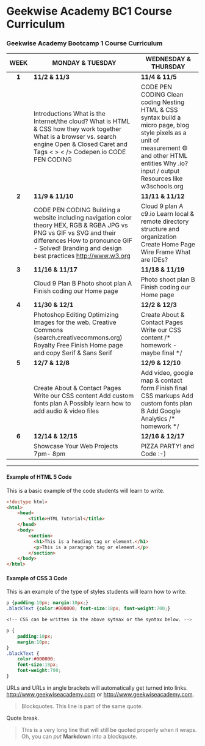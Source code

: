 # Geekwise Academy BC1 Course Curriculum
### Geekwise Academy Bootcamp 1 Course Curriculum

|   WEEK   |   MONDAY & TUESDAY   |   WEDNESDAY & THURSDAY   |
| :----: |----| ----|
| **1**    | **11/2 & 11/3**    | **11/4 & 11/5**    |
|      | Introductions What is the Internet/the cloud? What is HTML & CSS how they work together What is a browser vs. search engine Open & Closed Caret and Tags < > < /> Codepen.io CODE PEN CODING      |    CODE PEN CODING Clean coding Nesting HTML & CSS syntax  build a micro page, blog style pixels as a unit of measurement &copy; and other HTML entities Why .io? input / output Resources like w3schools.org |
| **2**    | **11/9 & 11/10**    | **11/11 & 11/12**    |
|      | CODE PEN CODING Building a website including navigation color theory HEX, RGB & RGBA JPG vs PNG vs GIF vs SVG and their differences How to pronounce GIF -  Solved! Branding and design best practices http://www.w3.org      |    Cloud 9 plan A c9.io Learn local & remote directory structure and organization  Create Home Page Wire Frame What are IDEs? <!-- homework --> |
| **3**    | **11/16 & 11/17**    | **11/18 & 11/19**    |
|      | Cloud 9 Plan B Photo shoot plan A Finish coding our Home page    | Photo shoot plan B <!-- homework --> Finish coding our Home page    |
| **4**    | **11/30 & 12/1**    | **12/2 & 12/3**    |
|      | Photoshop Editing Optimizing Images for the web. Creative Commons (search.creativecommons.org) Royalty Free  Finish Home page and copy Serif & Sans Serif    | Create About & Contact Pages Write our CSS content /* homework - maybe final */    |
| **5**    | **12/7 & 12/8**    | **12/9 & 12/10**    |
|      | Create About & Contact Pages Write our CSS content Add custom fonts plan A Possibly learn how to add audio & video files      | Add video, google map & contact form Finish final CSS markups Add custom fonts plan B Add Google Analytics /* homework */ |
| **6**    | **12/14 & 12/15**    | **12/16 & 12/17**    |
|      | Showcase Your Web Projects 7pm- 8pm      | PIZZA PARTY! and Code :-) |

---

#### Example of HTML 5 Code
This is a basic example of the code students will learn to write.
```html
<!doctype html>
<html>
    <head>
        <title>HTML Tutorial</title>
    </head>
    <body>
        <section>
          <h1>This is a heading tag or element.</h1>
          <p>This is a paragraph tag or element.</p>
        </section>
    </body>
</html> 
```

#### Example of CSS 3 Code
This is an example of the type of styles students will learn how to write.
```css
p {padding:10px; margin:10px;}
.blackText {color:#000000; font-size:18px; font-weight:700;}

<!-- CSS can be written in the above sytnax or the syntax below. -->

p {
    padding:10px;
    margin:10px;
}
.blackText {
    color:#000000;
    font-size:18px;
    font-weight:700;
}
```

URLs and URLs in angle brackets will automatically get turned into links. 
http://www.geekwiseacademy.com or <http://www.geekwiseacademy.com>.

> Blockquotes.
> This line is part of the same quote.

Quote break.

> This is a very long line that will still be quoted properly when it wraps. Oh, you can *put* **Markdown** into a blockquote. 

